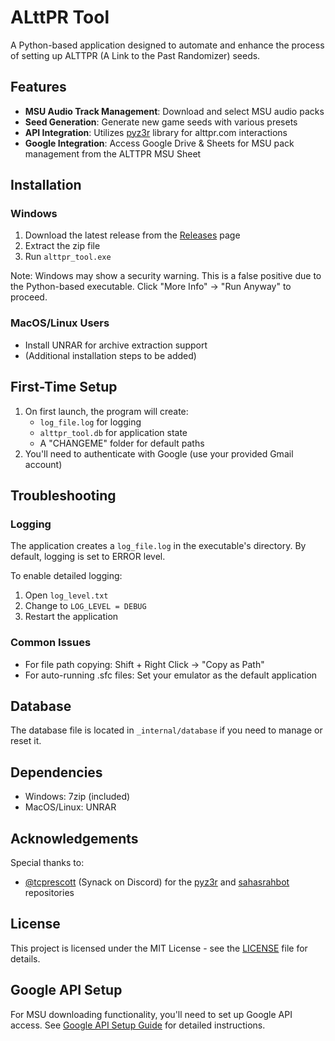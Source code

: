 # ALttPR Tool

A Python-based application designed to automate and enhance the process of setting up ALTTPR (A Link to the Past Randomizer) seeds.

## Features

- **MSU Audio Track Management**: Download and select MSU audio packs
- **Seed Generation**: Generate new game seeds with various presets
- **API Integration**: Utilizes [pyz3r](https://github.com/tcprescott/pyz3r) library for alttpr.com interactions
- **Google Integration**: Access Google Drive & Sheets for MSU pack management from the ALTTPR MSU Sheet

## Installation

### Windows
1. Download the latest release from the [Releases](https://github.com/KonnorMJE/alttpr_tool_2/releases) page
2. Extract the zip file
3. Run `alttpr_tool.exe`

Note: Windows may show a security warning. This is a false positive due to the Python-based executable. Click "More Info" → "Run Anyway" to proceed.

### MacOS/Linux Users
- Install UNRAR for archive extraction support
- (Additional installation steps to be added)

## First-Time Setup

1. On first launch, the program will create:
   - `log_file.log` for logging
   - `alttpr_tool.db` for application state
   - A "CHANGEME" folder for default paths
2. You'll need to authenticate with Google (use your provided Gmail account)

## Troubleshooting

### Logging
The application creates a `log_file.log` in the executable's directory. By default, logging is set to ERROR level.

To enable detailed logging:
1. Open `log_level.txt`
2. Change to `LOG_LEVEL = DEBUG`
3. Restart the application

### Common Issues
- For file path copying: Shift + Right Click → "Copy as Path"
- For auto-running .sfc files: Set your emulator as the default application

## Database
The database file is located in `_internal/database` if you need to manage or reset it.

## Dependencies
- Windows: 7zip (included)
- MacOS/Linux: UNRAR

## Acknowledgements
Special thanks to:
- [@tcprescott](https://github.com/tcprescott) (Synack on Discord) for the [pyz3r](https://github.com/tcprescott/pyz3r) and [sahasrahbot](https://github.com/tcprescott/sahasrahbot) repositories

## License
This project is licensed under the MIT License - see the [LICENSE](LICENSE) file for details.

## Google API Setup
For MSU downloading functionality, you'll need to set up Google API access. See [Google API Setup Guide](docs/GOOGLE_SETUP.md) for detailed instructions.